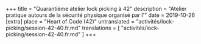 +++
title = "Quarantième atelier lock picking à 42"
description = "Atelier pratique autours de la sécurité physique organisé par l'"
date = 2019-10-26
[extra]
place = "Heart of Code (42)"
untranslated = "activités/lock-picking/session-42-40.fr.md"
translations = [
    "activités/lock-picking/session-42-40.fr.md"
]
+++
